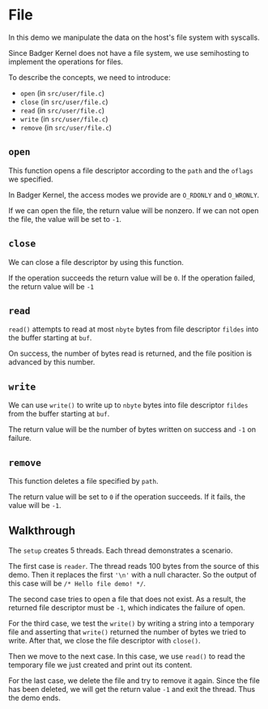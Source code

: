 # File

In this demo we manipulate the data on the host's file system with syscalls.

Since Badger Kernel does not have a file system, we use semihosting to implement the operations for files.

To describe the concepts, we need to introduce:

* `open` (in `src/user/file.c`)
* `close` (in `src/user/file.c`)
* `read` (in `src/user/file.c`)
* `write` (in `src/user/file.c`)
* `remove` (in `src/user/file.c`)

## `open`

This function opens a file descriptor according to the `path` and the `oflags` we specified.

In Badger Kernel, the access modes we provide are `O_RDONLY` and `O_WRONLY`.

If we can open the file, the return value will be nonzero. If we can not open the file, the value will be set to `-1`.

## `close`

We can close a file descriptor by using this function.

If the operation succeeds the return value will be `0`. If the operation failed, the return value will be `-1`

## `read`

`read()` attempts to read at most `nbyte` bytes from file descriptor `fildes` into the buffer starting at `buf`.

On success, the number of bytes read is returned, and the file position is advanced by this number.

## `write`

We can use `write()` to write up to `nbyte` bytes into file descriptor `fildes` from the buffer starting at `buf`.

The return value will be the number of bytes written on success and `-1` on failure.

## `remove`

This function deletes a file specified by `path`.

The return value will be set to `0` if the operation succeeds. If it fails, the value will be `-1`.

## Walkthrough

The `setup` creates 5 threads. Each thread demonstrates a scenario.

The first case is `reader`. The thread reads 100 bytes from the source of this demo. Then it replaces the first `'\n'` with a null character. So the output of this case will be `/* Hello file demo! */`.

The second case tries to open a file that does not exist. As a result, the returned file descriptor must be `-1`, which indicates the failure of open.

For the third case, we test the `write()` by writing a string into a temporary file and asserting that `write()` returned the number of bytes we tried to write. After that, we close the file descriptor with `close()`.

Then we move to the next case. In this case, we use `read()` to read the temporary file we just created and print out its content.

For the last case, we delete the file and try to remove it again. Since the file has been deleted, we will get the return value `-1` and exit the thread. Thus the demo ends.
